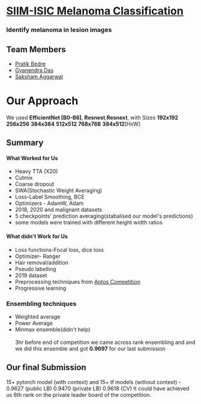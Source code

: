 # [SIIM-ISIC Melanoma Classification](https://www.kaggle.com/c/siim-isic-melanoma-classification) 

### Identify melanoma in lesion images

## Team Members

- [Pratik Bedre](https://www.kaggle.com/cdeotte)
- [Gyanendra Das](https://github.com/Luckygyana)
- [Saksham Aggarwal](https://github.com/saksham20aggarwal)

# Our Approach



We used **EfficientNet [B0-B6]**, **Resnest**,**Resnext**, with Sizes **192x192** **256x256** **384x384** **512x512** **768x768** **384x512**[HxW]

## Summary

#### What Worked for Us

- Heavy TTA (X20)
- Cutmix
- Coarse dropout
- SWA(Stochastic Weight Averaging)
- Loss-Label Smoothing, BCE
- Optimizers - AdamW, Adam
- 2018, 2020 and malignant datasets
- 5 checkpoints' prediction averaging(stabalised our model's predictions)
- some models were trained with different height width ratios

#### What didn't Work for Us

- Loss functions-Focal loss, dice loss
- Optimizer- Ranger
- Hair removal/addition
- Pseudo labelling
- 2019 dataset
- Preprocessing techniques from [Aptos Competition](https://www.kaggle.com/c/aptos2019-blindness-detection)
- Progressive learning

### Ensembling techniques

- Weighted average
- Power Average
- Minmax ensemble(didn't help)<br>
<br>3hr before end of competition we came across rank ensembling and and we did this ensemble and got **0.9697** for our last submission

## Our final Submission
15+ pytorch model (with context) and 15+ tf models (without context) - 0.9627 (public LB) 0.9470 (private LB) 0.9618 (CV)
It could have achieved us 6th rank on the private leader board of the competition.
